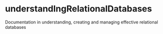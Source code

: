 # understandIngRelationalDatabases
Documentation in understanding, creating and managing effective relational databases
